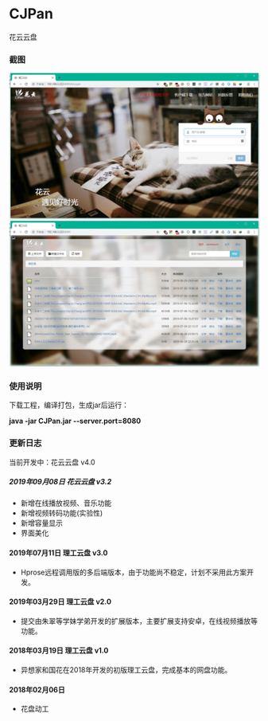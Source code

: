 # CJPan
花云云盘

### 截图
![](./[screenshot]/1.jpg)
![](./[screenshot]/2.jpg)

### 使用说明
下载工程，编译打包，生成jar后运行：

**java -jar CJPan.jar --server.port=8080**

### 更新日志

当前开发中：花云云盘 v4.0

##### 2019年09月08日 花云云盘 v3.2
* 新增在线播放视频、音乐功能
* 新增视频转码功能(实验性)
* 新增容量显示
* 界面美化

#### 2019年07月11日 理工云盘 v3.0
* Hprose远程调用版的多后端版本，由于功能尚不稳定，计划不采用此方案开发。

#### 2019年03月29日 理工云盘 v2.0
* 提交由朱翠等学妹学弟开发的扩展版本，主要扩展支持安卓，在线视频播放等功能。

#### 2018年03月19日 理工云盘 v1.0
* 异想家和国花在2018年开发的初版理工云盘，完成基本的网盘功能。

#### 2018年02月06日
* 花盘动工
